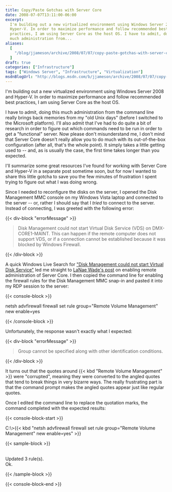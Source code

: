 ```yaml
---
title: Copy/Paste Gotchas with Server Core
date: 2008-07-07T13:11:00-06:00
excerpt:
  I'm building out a new virtualized environment using Windows Server 2008 and
  Hyper-V. In order to maximize performance and follow recommended best
  practices, I am using Server Core as the host OS. I have to admit, doing this
  much administration from...
aliases:
  [
    "/blog/jjameson/archive/2008/07/07/copy-paste-gotchas-with-server-core.aspx",
  ]
draft: true
categories: ["Infrastructure"]
tags: ["Windows Server", "Infrastructure", "Virtualization"]
msdnBlogUrl: "http://blogs.msdn.com/b/jjameson/archive/2008/07/07/copy-paste-gotchas-with-server-core.aspx"
---
```


I'm building out a new virtualized environment using Windows Server 2008 and
Hyper-V. In order to maximize performance and follow recommended best practices,
I am using Server Core as the host OS.

I have to admit, doing this much administration from the command line really
brings back memories from my "old Unix days" (before I switched to the Microsoft
platform). I'll also admit that I've had to do quite a bit of research in order
to figure out which commands need to be run in order to get a "functional"
server. Now please don't misunderstand me, I don't mind that Server Core doesn't
really allow you to do much with its out-of-the-box configuration (after all,
that's the whole point). It simply takes a little getting used to -- and, as is
usually the case, the first time takes longer than you expected.

I'll summarize some great resources I've found for working with Server Core and
Hyper-V in a separate post sometime soon, but for now I wanted to share this
little gotcha to save you the few minutes of frustration I spent trying to
figure out what I was doing wrong.

Since I needed to reconfigure the disks on the server, I opened the Disk
Management MMC console on my Windows Vista laptop and connected to the server --
or, rather I should say that I _tried_ to connect to the server. Instead of
connecting, I was greeted with the following error:

{{< div-block "errorMessage" >}}

> Disk Management could not start Virtual Disk Service (VDS) on DMX-CORE1-MAINT.
> This can happen if the remote computer does not support VDS, or if a
> connection cannot be established because it was blocked by Windows Firewall.

{{< /div-block >}}

A quick Windows Live Search for
["Disk Management could not start Virtual Disk Service"](http://search.live.com/results.aspx?q=%22Disk+Management+could+not+start+Virtual+Disk+Service%22&form=QBRE)
led me straight to
[LaNae Wade's post](http://blogs.technet.com/askds/archive/2008/06/05/how-to-enable-remote-administration-of-server-core-via-mmc-using-netsh.aspx)
on enabling remote administration of Server Core. I then copied the command line
for enabling the firewall rules for the Disk Management MMC snap-in and pasted
it into my RDP session to the server:

{{< console-block >}}

netsh advfirewall firewall set rule group="Remote Volume Management" new
enable=yes

{{< /console-block >}}

Unfortunately, the response wasn't exactly what I expected:

{{< div-block "errorMessage" >}}

> Group cannot be specified along with other identification conditions.

{{< /div-block >}}

It turns out that the quotes around {{< kbd "Remote Volume Management" >}} were
"corrupted", meaning they were converted to the angled quotes that tend to break
things in very bizarre ways. The really frustrating part is that the command
prompt makes the angled quotes appear just like regular quotes.

Once I edited the command line to replace the quotation marks, the command
completed with the expected results:

{{< console-block-start >}}

C:\\&gt;{{< kbd
"netsh advfirewall firewall set rule group=\"Remote Volume Management\" new enable=yes" >}}

{{< sample-block >}}

\
Updated 3 rule(s).\
Ok.

{{< /sample-block >}}

{{< console-block-end >}}

